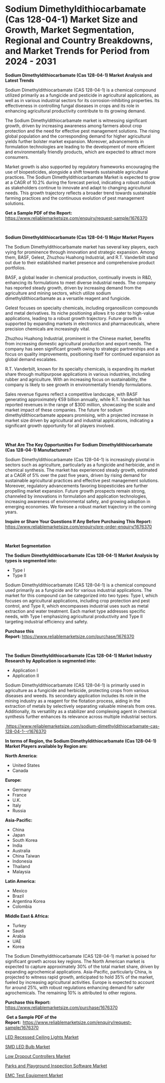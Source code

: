 <p><h1>Sodium Dimethyldithiocarbamate (Cas 128-04-1) Market Size and Growth, Market Segmentation, Regional and Country Breakdowns, and Market Trends for Period from 2024 -  2031</h1></p><p><strong>Sodium Dimethyldithiocarbamate (Cas 128-04-1) Market Analysis and Latest Trends</strong></p>
<p><p>Sodium Dimethyldithiocarbamate (CAS 128-04-1) is a chemical compound utilized primarily as a fungicide and pesticide in agricultural applications, as well as in various industrial sectors for its corrosion-inhibiting properties. Its effectiveness in controlling fungal diseases in crops and its role in enhancing agricultural productivity contribute to its growing demand.</p><p>The Sodium Dimethyldithiocarbamate market is witnessing significant growth, driven by increasing awareness among farmers about crop protection and the need for effective pest management solutions. The rising global population and the corresponding demand for higher agricultural yields further bolster market expansion. Moreover, advancements in formulation technologies are leading to the development of more efficient and environmentally friendly products, which are expected to attract more consumers.</p><p>Market growth is also supported by regulatory frameworks encouraging the use of biopesticides, alongside a shift towards sustainable agricultural practices. The Sodium Dimethyldithiocarbamate Market is expected to grow at a CAGR of 10.2% during the forecast period, indicating a robust outlook as stakeholders continue to innovate and adapt to changing agricultural needs. This growth trajectory reflects a broader trend towards sustainable farming practices and the continuous evolution of pest management solutions.</p></p>
<p><strong>Get a Sample PDF of the Report:&nbsp;</strong> <a href="https://www.reliablemarketsize.com/enquiry/request-sample/1676370?utm_campaign=1175&utm_medium=2&utm_source=Github&utm_content=ia&utm_term=30092024&utm_id=sodium-dimethyldithiocarbamate-cas-128-04-1">https://www.reliablemarketsize.com/enquiry/request-sample/1676370</a></p>
<p>&nbsp;</p>
<p><strong>Sodium Dimethyldithiocarbamate (Cas 128-04-1) Major Market Players</strong></p>
<p><p>The Sodium Dimethyldithiocarbamate market has several key players, each vying for prominence through innovation and strategic expansion. Among them, BASF, Gelest, Zhuzhou Huahong Industrial, and R.T. Vanderbilt stand out due to their established market presence and comprehensive product portfolios.</p><p>BASF, a global leader in chemical production, continually invests in R&D, enhancing its formulations to meet diverse industrial needs. The company has reported steady growth, driven by increasing demand from the agriculture and mining sectors, which utilize sodium dimethyldithiocarbamate as a versatile reagent and fungicide.</p><p>Gelest focuses on specialty chemicals, including organosilicon compounds and metal derivatives. Its niche positioning allows it to cater to high-value applications, leading to a robust growth trajectory. Future growth is supported by expanding markets in electronics and pharmaceuticals, where precision chemicals are increasingly vital.</p><p>Zhuzhou Huahong Industrial, prominent in the Chinese market, benefits from increasing domestic agricultural production and export needs. The company has seen significant growth owing to strategic partnerships and a focus on quality improvements, positioning itself for continued expansion as global demand escalates.</p><p>R.T. Vanderbilt, known for its specialty chemicals, is expanding its market share through multipurpose applications in various industries, including rubber and agriculture. With an increasing focus on sustainability, the company is likely to see growth in environmentally friendly formulations.</p><p>Sales revenue figures reflect a competitive landscape, with BASF generating approximately €59 billion annually, while R.T. Vanderbilt has reported revenues in the range of $300 million, showcasing the scale and market impact of these companies. The future for sodium dimethyldithiocarbamate appears promising, with a projected increase in market size driven by agricultural and industrial applications, indicating a significant growth opportunity for all players involved.</p></p>
<p>&nbsp;</p>
<p><strong>What Are The Key Opportunities For Sodium Dimethyldithiocarbamate (Cas 128-04-1) Manufacturers?</strong></p>
<p><p>Sodium Dimethyldithiocarbamate (Cas 128-04-1) is increasingly pivotal in sectors such as agriculture, particularly as a fungicide and herbicide, and in chemical synthesis. The market has experienced steady growth, estimated at a CAGR of 5% over the past five years, driven by rising demand for sustainable agricultural practices and effective pest management solutions. Moreover, regulatory advancements favoring biopesticides are further propelling market expansion. Future growth prospects remain strong, channeled by innovations in formulation and application technologies, increasing awareness of environmental safety, and growing adoption in emerging economies. We foresee a robust market trajectory in the coming years.</p></p>
<p><strong>Inquire or Share Your Questions If Any Before Purchasing This Report:</strong> <a href="https://www.reliablemarketsize.com/enquiry/pre-order-enquiry/1676370?utm_campaign=1175&utm_medium=2&utm_source=Github&utm_content=ia&utm_term=30092024&utm_id=sodium-dimethyldithiocarbamate-cas-128-04-1">https://www.reliablemarketsize.com/enquiry/pre-order-enquiry/1676370</a></p>
<p>&nbsp;</p>
<p><strong>Market Segmentation</strong></p>
<p><strong>The Sodium Dimethyldithiocarbamate (Cas 128-04-1) Market Analysis by types is segmented into:</strong></p>
<p><ul><li>Type I</li><li>Type II</li></ul></p>
<p><p>Sodium Dimethyldithiocarbamate (CAS 128-04-1) is a chemical compound used primarily as a fungicide and for various industrial applications. The market for this compound can be categorized into two types: Type I, which focuses on agricultural applications, including crop protection and pest control, and Type II, which encompasses industrial uses such as metal extraction and water treatment. Each market type addresses specific needs, with Type I emphasizing agricultural productivity and Type II targeting industrial efficiency and safety.</p></p>
<p><strong>Purchase this Report:&nbsp;</strong><a href="https://www.reliablemarketsize.com/purchase/1676370?utm_campaign=1175&utm_medium=2&utm_source=Github&utm_content=ia&utm_term=30092024&utm_id=sodium-dimethyldithiocarbamate-cas-128-04-1">https://www.reliablemarketsize.com/purchase/1676370</a></p>
<p>&nbsp;</p>
<p><strong>The Sodium Dimethyldithiocarbamate (Cas 128-04-1) Market Industry Research by Application is segmented into:</strong></p>
<p><ul><li>Application I</li><li>Application II</li></ul></p>
<p><p>Sodium Dimethyldithiocarbamate (CAS 128-04-1) is primarily used in agriculture as a fungicide and herbicide, protecting crops from various diseases and weeds. Its secondary application includes its role in the mining industry as a reagent for the flotation process, aiding in the extraction of metals by selectively separating valuable minerals from ores. Additionally, its versatility as a stabilizer and complexing agent in chemical synthesis further enhances its relevance across multiple industrial sectors.</p></p>
<p><a href="https://www.reliablemarketsize.com/sodium-dimethyldithiocarbamate-cas-128-04-1--r1676370?utm_campaign=1175&utm_medium=2&utm_source=Github&utm_content=ia&utm_term=30092024&utm_id=sodium-dimethyldithiocarbamate-cas-128-04-1">&nbsp;https://www.reliablemarketsize.com/sodium-dimethyldithiocarbamate-cas-128-04-1--r1676370</a></p>
<p><strong>In terms of Region, the Sodium Dimethyldithiocarbamate (Cas 128-04-1) Market Players available by Region are:</strong></p>
<p>
    <p> <strong> North America: </strong>
        <ul>
            <li>United States</li>
            <li>Canada</li>
        </ul>
        </p> 
    <p> <strong> Europe: </strong>
        <ul>
            <li>Germany</li>
            <li>France</li>
            <li>U.K.</li>
            <li>Italy</li>
            <li>Russia</li>
        </ul>
        </p> 
    <p> <strong> Asia-Pacific: </strong>
        <ul>
            <li>China</li>
            <li>Japan</li>
            <li>South Korea</li>
            <li>India</li>
            <li>Australia</li>
            <li>China Taiwan</li>
            <li>Indonesia</li>
            <li>Thailand</li>
            <li>Malaysia</li>
        </ul>
        </p> 
    <p> <strong> Latin America: </strong>
        <ul>
            <li>Mexico</li>
            <li>Brazil</li>
            <li>Argentina Korea</li>
            <li>Colombia</li>
        </ul>
        </p> 
    <p> <strong> Middle East & Africa: </strong>
        <ul>
            <li>Turkey</li>
            <li>Saudi</li>
            <li>Arabia</li>
            <li>UAE</li>
            <li>Korea</li>
        </ul>
    </p>
    </p>
<p><p>The Sodium Dimethyldithiocarbamate (CAS 128-04-1) market is poised for significant growth across key regions. The North American market is expected to capture approximately 30% of the total market share, driven by expanding agrochemical applications. Asia-Pacific, particularly China, is projected to witness rapid growth, anticipated to hold 35% of the market, fueled by increasing agricultural activities. Europe is expected to account for around 25%, with robust regulations enhancing demand for safer agrochemicals. The remaining 10% is attributed to other regions.</p></p>
<p><strong>Purchase this Report: </strong><a href="https://www.reliablemarketsize.com/purchase/1676370?utm_campaign=1175&utm_medium=2&utm_source=Github&utm_content=ia&utm_term=30092024&utm_id=sodium-dimethyldithiocarbamate-cas-128-04-1">https://www.reliablemarketsize.com/purchase/1676370</a></p>
<p>&nbsp;<strong>Get a Sample PDF of the Report:&nbsp;&nbsp;</strong><a href="https://www.reliablemarketsize.com/enquiry/request-sample/1676370?utm_campaign=1175&utm_medium=2&utm_source=Github&utm_content=ia&utm_term=30092024&utm_id=sodium-dimethyldithiocarbamate-cas-128-04-1">https://www.reliablemarketsize.com/enquiry/request-sample/1676370</a></p>
<p><strong></strong></p>
<p><p><a href="https://www.linkedin.com/pulse/market-leaders-laggards-global-led-recessed-ceiling-lights-x4cxc?utm_campaign=1175&utm_medium=2&utm_source=Github&utm_content=ia&utm_term=30092024&utm_id=sodium-dimethyldithiocarbamate-cas-128-04-1">LED Recessed Ceiling Lights Market</a></p><p><a href="https://issuu.com/reportprime-2/docs/smd-led-bulb-market-size-2030.pptx_090600aea9f284?utm_campaign=1175&utm_medium=2&utm_source=Github&utm_content=ia&utm_term=30092024&utm_id=sodium-dimethyldithiocarbamate-cas-128-04-1">SMD LED Bulb Market</a></p><p><a href="https://issuu.com/reportprime-2/docs/low-dropout-controllers-market-size_9fa4af4854e304?utm_campaign=1175&utm_medium=2&utm_source=Github&utm_content=ia&utm_term=30092024&utm_id=sodium-dimethyldithiocarbamate-cas-128-04-1">Low Dropout Controllers Market</a></p><p><a href="https://github.com/GroverBarry/Market-Research-Report-List-7/blob/main/parks-and-playground-inspection-software-market.md?utm_campaign=1175&utm_medium=2&utm_source=Github&utm_content=ia&utm_term=30092024&utm_id=sodium-dimethyldithiocarbamate-cas-128-04-1">Parks and Playground Inspection Software Market</a></p><p><a href="https://www.linkedin.com/pulse/exploring-emc-test-equipment-market-dynamics-revenue-analysis-cso7e?utm_campaign=1175&utm_medium=2&utm_source=Github&utm_content=ia&utm_term=30092024&utm_id=sodium-dimethyldithiocarbamate-cas-128-04-1">EMC Test Equipment Market</a></p></p>